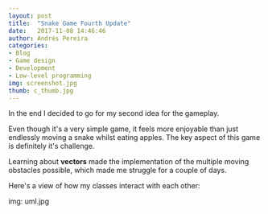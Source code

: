 ```yaml
---
layout: post
title:  "Snake Game Fourth Update"
date:   2017-11-08 14:46:46
author: Andrés Pereira
categories: 
- Blog
- Game design
- Development
- Low-level programming
img: screenshot.jpg
thumb: c_thumb.jpg
---
```


In the end I decided to go for my second idea for the gameplay.

Even though it's a very simple game, it feels more enjoyable than just endlessly moving a snake whilst eating apples.
The key aspect of this game is definitely it's challenge.

Learning about <b>vectors</b> made the implementation of the multiple moving obstacles possible, which made me struggle for a couple of days.

Here's a view of how my classes interact with each other:

img: uml.jpg
